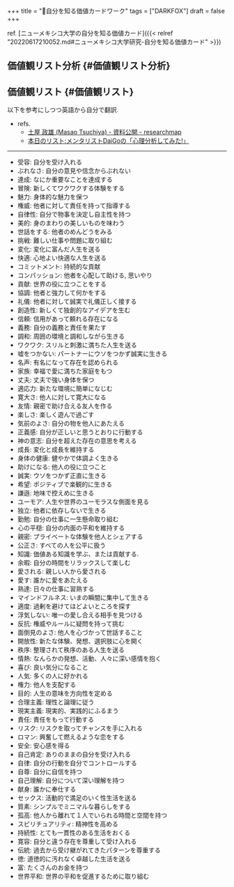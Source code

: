 +++
title = "🦊自分を知る価値カードワーク"
tags = ["DARKFOX"]
draft = false
+++

ref. [ニューメキシコ大学の自分を知る価値カード]({{< relref "20220617210052.md#ニューメキシコ大学研究-自分を知る価値カード" >}})


## 価値観リスト分析 {#価値観リスト分析}


## ︎価値観リスト {#︎価値観リスト}

以下を参考にしつつ英語から自分で翻訳.

-   refs.
    -   [土屋 政雄 (Masao Tsuchiya) - 資料公開 - researchmap](https://researchmap.jp/multidatabases/multidatabase_contents/detail/230084/35e89e7c03cd600db4f2205d2ca3f5b9?frame_id=565479)
    -   [本日のリスト:メンタリストDaiGoの「心理分析してみた!」](https://sp.ch.nicovideo.jp/mentalist/blomaga/ar1819322)

---

-   受容: 自分を受け入れる
-   ぶれなさ: 自分の意見や信念からぶれない
-   達成: なにか重要なことを達成する
-   冒険: 新しくてワクワクする体験をする
-   魅力: 身体的な魅力を保つ
-   権威: 他者に対して責任を持って指導する
-   自律性: 自分で物事を決定し自主性を持つ
-   美的: 身のまわりの美しいものを味わう
-   世話をする: 他者のめんどうをみる
-   挑戦: 難しい仕事や問題に取り組む
-   変化: 変化に富んだ人生を送る
-   快適: 心地よい快適な人生を送る
-   コミットメント: 持続的な貢献
-   コンパッション: 他者を心配して助ける, 思いやり
-   貢献: 世界の役に立つことをする
-   協調: 他者と強力して何かをする
-   礼儀: 他者に対して誠実で礼儀正しく接する
-   創造性: 新しくて独創的なアイデアを生む
-   信頼: 信用があって頼れる存在になる
-   義務: 自分の義務と責任を果たす
-   調和: 周囲の環境と調和しながら生きる
-   ワクワク: スリルと刺激に満ちた人生を送る
-   嘘をつかない: パートナーにウソをつかず誠実に生きる
-   名声: 有名になって存在を認められる
-   家族: 幸福で愛に満ちた家庭をもつ
-   丈夫: 丈夫で強い身体を保つ
-   適応力: 新たな環境に簡単になじむ
-   寛大さ: 他人に対して寛大になる
-   友情: 親密で助け合える友人を作る
-   楽しさ: 楽しく遊んで過ごす
-   気前のよさ: 自分の物を他人にあたえる
-   正義感: 自分が正しいと思うとおりに行動する
-   神の意志: 自分を超えた存在の意思を考える
-   成長: 変化と成長を維持する
-   身体の健康: 健やかで体調よく生きる
-   助けになる: 他人の役に立つこと
-   誠実: ウソをつかず正直に生きる
-   希望: ポジティブで楽観的に生きる
-   謙遜: 地味で控えめに生きる
-   ユーモア: 人生や世界のユーモラスな側面を見る
-   独立: 他者に依存しないで生きる
-   勤勉: 自分の仕事に一生懸命取り組む
-   心の平穏: 自分の内面の平和を維持する
-   親密: プライベートな体験を他人とシェアする
-   公正さ: すべての人を公平に扱う
-   知識: 価値ある知識を学ぶ、または貢献する.
-   余暇: 自分の時間をリラックスして楽しむ
-   愛される: 親しい人から愛される
-   愛す: 誰かに愛をあたえる
-   熟達: 日々の仕事に習熟する
-   マインドフルネス: いまの瞬間に集中して生きる
-   適度: 過剰を避けてほどよいところを探す
-   浮気しない: 唯一の愛し合える相手を見つける
-   反抗: 権威やルールに疑問を持って挑む
-   面倒見のよさ: 他人を心づかって世話すること
-   開放性: 新たな体験、発想、選択肢に心を開く
-   秩序: 整理されて秩序のある人生を送る
-   情熱: なんらかの発想、活動、人々に深い感情を抱く
-   喜び: 良い気分になること
-   人気: 多くの人に好かれる
-   権力: 他人を支配する
-   目的: 人生の意味を方向性を定める
-   合理主義: 理性と論理に従う
-   現実主義: 現実的、実践的にふるまう
-   責任: 責任をもって行動する
-   リスク: リスクを取ってチャンスを手に入れる
-   ロマン: 興奮して燃えるような恋をする
-   安全: 安心感を得る
-   自己肯定: ありのままの自分を受け入れる
-   自律: 自分の行動を自分でコントロールする
-   自尊: 自分に自信を持つ
-   自己理解: 自分について深い理解を持つ
-   献身: 誰かに奉仕する
-   セックス: 活動的で満足のいく性生活を送る
-   質素: シンプルでミニマルな暮らしをする
-   孤高: 他人から離れて１人でいられる時間と空間を持つ
-   スピリチュアリティ: 精神性を高める
-   持続性: とても一貫性のある生活をおくる
-   寛容: 自分と違う存在を尊重して受け入れる
-   伝統: 過去から受け継がれてきたパターンを尊重する
-   徳: 道徳的に汚れなく卓越した生活を送る
-   富: たくさんのお金を持つ
-   世界平和: 世界の平和を促進するために取り組む

